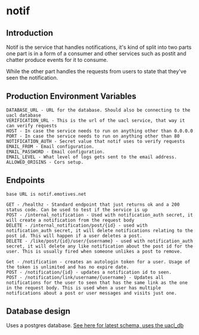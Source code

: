 # notif
## Introduction
Notif is the service that handles notifications, it's kind of split into two parts one part is in a form of a consumer and other services such as postit and chatter produce events for it to consume.

While the other part handles the requests from users to state that they've seen the notification.

## Production Environment Variables
```
DATABASE_URL - URL for the database. Should also be connecting to the uacl database
VERIFICATION_URL - This is the url of the uacl service, that way it can verify requests
HOST - In case the service needs to run on anything other than 0.0.0.0
PORT - In case the service needs to run on anything other than 80
NOTIFICATION_AUTH - Secret value that notif uses to verify requests
EMAIL_FROM - Email configuration.
EMAIL_PASSWORD - Email configuration.
EMAIL_LEVEL - What level of logs gets sent to the email address.
ALLOWED_ORIGINS - Cors setup.
```
## Endpoints
```
base URL is notif.emotives.net

GET - /healthz - Standard endpoint that just returns ok and a 200 status code. Can be used to test if the service is up
POST - /internal_notification - Used with notification_auth secret, it will create a notification from the request body
DELETE - /internal_notification/post/{id} - used with notification_auth secret, it will delete notifications relating to the post id. This will happen if a user deletes a post.
DELETE - /like/post/{id}/user/{username} - used with notification_auth secret, it will delete any like notification about the post id for the user. This is usually fired when someone unlikes a post to remove.

Get - /notification - creates an autologin token for a user. Usage of the token is unlimited and has no expire date.
POST - /notification/{id} - updates a notification id to seen.
POST - /notification/link/username/{username} - Updates all notifications for the user to seen that has the same link as the one in the request body. This is used when a user has multiple notifications about a post or user messages and visits just one.
```
## Database design
Uses a postgres database.
[See here for latest schema, uses the uacl_db](https://github.com/TomBowyerResearchProject/databases)
